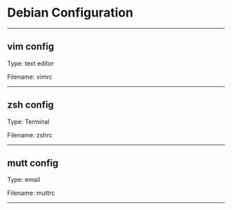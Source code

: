 # Debian Configuration

---

## vim config
Type: 		text editor

Filename: 	vimrc

---


## zsh config

Type: 		Terminal

Filename: 	zshrc


---


## mutt config
Type:		email

Filename:	muttrc

---
